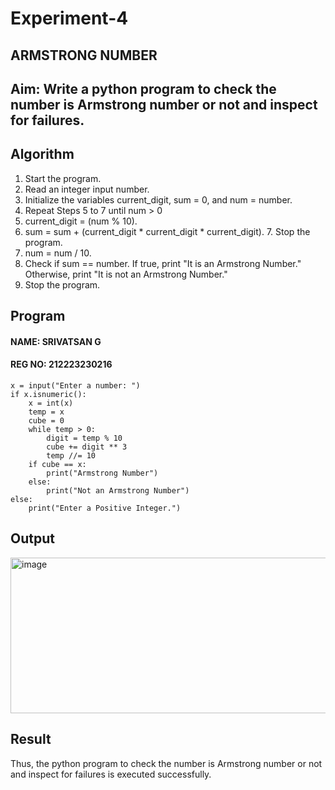 # Experiment-4

## ARMSTRONG NUMBER 
## Aim:  Write a python program to check the number is Armstrong number or not and inspect for failures. 

## Algorithm
1.	Start the program.
2. Read an integer input number.
3. Initialize the variables current_digit, sum = 0, and num = number.
4. Repeat Steps 5 to 7 until num > 0
5. current_digit = (num % 10).
6. sum = sum + (current_digit * current_digit * current_digit). 7. Stop the program.
7. num = num / 10.
8. Check if sum == number. If true, print "It is an Armstrong Number." Otherwise, print "It is not an Armstrong Number."
9. Stop the program. 

## Program
#### NAME: SRIVATSAN G
#### REG NO: 212223230216
```
x = input("Enter a number: ")  
if x.isnumeric():  
    x = int(x)  
    temp = x  
    cube = 0  
    while temp > 0:  
        digit = temp % 10  
        cube += digit ** 3  
        temp //= 10  
    if cube == x:  
        print("Armstrong Number")  
    else:  
        print("Not an Armstrong Number")  
else:  
    print("Enter a Positive Integer.")

```
## Output
<img width="656" height="249" alt="image" src="https://github.com/user-attachments/assets/40e068b4-f63d-43ec-a89f-f280b19b0257" />

## Result
Thus, the python program to check the number is Armstrong number or not and inspect for failures is executed successfully.

